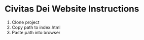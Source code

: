 # Civitas Dei Website Instructions
1) Clone project
2) Copy path to index.html
3) Paste path into browser
